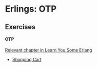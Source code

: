 # Erlings: OTP

## Exercises

#### OTP
[Relevant chapter in Learn You Some Erlang](http://learnyousomeerlang.com/what-is-otp)
* [Shopping Cart](shopping_cart/)
